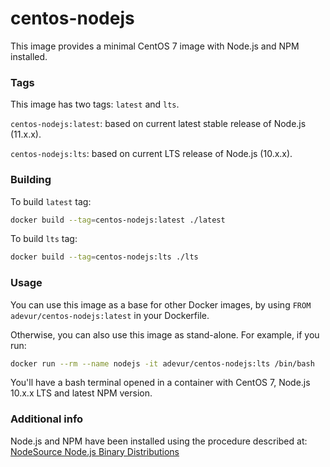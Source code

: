 # centos-nodejs
This image provides a minimal CentOS 7 image with Node.js and NPM installed.

### Tags
This image has two tags: `latest` and `lts`.

`centos-nodejs:latest`: based on current latest stable release of Node.js (11.x.x).

`centos-nodejs:lts`: based on current LTS release of Node.js (10.x.x).

### Building
To build `latest` tag:
```sh
docker build --tag=centos-nodejs:latest ./latest
```
To build `lts` tag:
```sh
docker build --tag=centos-nodejs:lts ./lts
```

### Usage
You can use this image as a base for other Docker images, by using `FROM adevur/centos-nodejs:latest` in your Dockerfile.

Otherwise, you can also use this image as stand-alone. For example, if you run:
```sh
docker run --rm --name nodejs -it adevur/centos-nodejs:lts /bin/bash
```
You'll have a bash terminal opened in a container with CentOS 7, Node.js 10.x.x LTS and latest NPM version.

### Additional info
Node.js and NPM have been installed using the procedure described at: [NodeSource Node.js Binary Distributions](https://github.com/nodesource/distributions#rpm)
